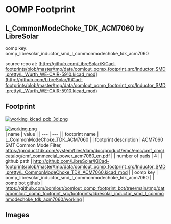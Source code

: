 # OOMP Footprint  
## L_CommonModeChoke_TDK_ACM7060  by LibreSolar  
  
oomp key: oomp_libresolar_inductor_smd_l_commonmodechoke_tdk_acm7060  
  
source repo at: [http://github.com/LibreSolar/KiCad-footprints/blob/master/tmp/data/oomlout_oomp_footprint_src/Inductor_SMD.pretty/L_Wurth_WE-CAIR-5910.kicad_mod](http://github.com/LibreSolar/KiCad-footprints/blob/master/tmp/data/oomlout_oomp_footprint_src/Inductor_SMD.pretty/L_Wurth_WE-CAIR-5910.kicad_mod)  
## Footprint  
  
[![working_kicad_pcb_3d.png](working_kicad_pcb_3d_600.png)](working_kicad_pcb_3d.png)  
  
[![working.png](working_600.png)](working.png)  
| name | value | 
| --- | --- | 
| footprint name | L_CommonModeChoke_TDK_ACM7060 | 
| footprint description | ACM7060 SMT Common Mode Filter, https://product.tdk.com/system/files/dam/doc/product/emc/emc/cmf_cmc/catalog/cmf_commercial_power_acm7060_en.pdf | 
| number of pads | 4 | 
| github path | http://github.com/LibreSolar/KiCad-footprints/blob/master/tmp/data/oomlout_oomp_footprint_src/Inductor_SMD.pretty/L_CommonModeChoke_TDK_ACM7060.kicad_mod | 
| oomp key | oomp_libresolar_inductor_smd_l_commonmodechoke_tdk_acm7060 | 
| oomp bot github | https://github.com/oomlout/oomlout_oomp_footprint_bot/tree/main/tmp/data/oomlout_oomp_footprint_src/footprints/libresolar_inductor_smd_l_commonmodechoke_tdk_acm7060/working | 
## Images  

